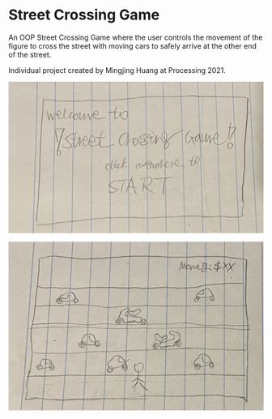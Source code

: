 # Street Crossing Game

An OOP Street Crossing Game where the user controls the movement of the figure to cross the street with moving cars to safely arrive at the other end of the street.

Individual project created by Mingjing Huang at Processing 2021.

![StreetCrossingGame](https://github.com/1498185276/FinalProject/blob/main/images/Start.jpg?raw=true)

![StreetCrossingGame](https://github.com/1498185276/FinalProject/blob/main/images/Game.jpg?raw=true)
